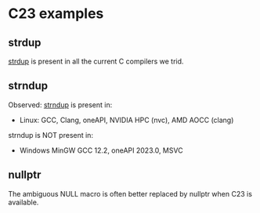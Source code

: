 # C23 examples

## strdup

 [strdup](https://en.cppreference.com/w/c/string/byte/strdup)
 is present in all the current C compilers we trid.

## strndup

Observed: [strndup](https://en.cppreference.com/w/c/string/byte/strndup) is present in:
* Linux: GCC, Clang, oneAPI, NVIDIA HPC (nvc), AMD AOCC (clang)

strndup is NOT present in:
* Windows MinGW GCC 12.2, oneAPI 2023.0, MSVC

## nullptr

The ambiguous NULL macro is often better replaced by nullptr when C23 is available.
